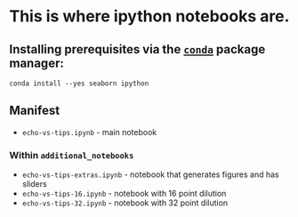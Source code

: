# This is where ipython notebooks are.

## Installing prerequisites via the [`conda`](http://conda.pydata.org) package manager:

```
conda install --yes seaborn ipython
```

## Manifest
* `echo-vs-tips.ipynb` - main notebook 

### Within `additional_notebooks`
* `echo-vs-tips-extras.ipynb` - notebook that generates figures and has sliders 
* `echo-vs-tips-16.ipynb` - notebook with 16 point dilution
* `echo-vs-tips-32.ipynb` - notebook with 32 point dilution
